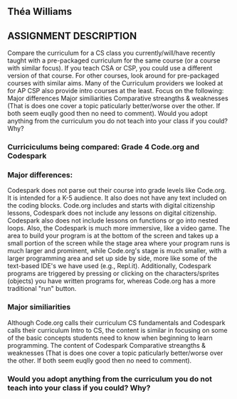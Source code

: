 ## Théa Williams

## ASSIGNMENT DESCRIPTION
Compare the curriculum for a CS class you currently/will/have recently taught with a pre-packaged curriculum for the same course (or a course with similar focus).
If you teach CSA or CSP, you could use a different version of that course.
For other courses, look around for pre-packaged courses with similar aims. Many of the Curriculum providers we looked at for AP CSP also provide intro courses at the least.
Focus on the following:
Major differences
Major similiarities
Comparative streangths & weaknesses (That is does one cover a topic paticularly better/worse over the other. If both seem euqlly good then no need to comment).
Would you adopt anything from the curriculum you do not teach into your class if you could? Why?

### Curriciculums being compared: Grade 4 Code.org and Codespark

### Major differences:
Codespark does not parse out their course into grade levels like Code.org. It is intended for a K-5 audience. It also does not have any text included on the coding blocks. Code.org includes and starts with digital citizenship lessons, Codespark does not include any lessons on digital citizenship. Codespark also does not include lessons on functions or go into nested loops. Also, the Codespark is much more immersive, like a video game. The area to build your program is at the bottom of the screen and takes up a small portion of the screen while the stage area where your program runs is much larger and prominent, while Code.org's stage is much smaller, with a larger programming area and set up side by side, more like some of the text-based IDE's we have used (e.g., Repl.it). Additionally, Codespark programs are triggered by pressing or clicking on the characters/sprites (objects) you have written programs for, whereas Code.org has a more traditional "run" button.

### Major similiarities

Although Code.org calls their curriculum CS fundamentals and Codespark calls their curriculum Intro to CS, the content is similar in focusing on some of the basic concepts students need to know when beginning to learn programming. The content of Codespark
Comparative streangths & weaknesses (That is does one cover a topic paticularly better/worse over the other. If both seem euqlly good then no need to comment).


### Would you adopt anything from the curriculum you do not teach into your class if you could? Why?
